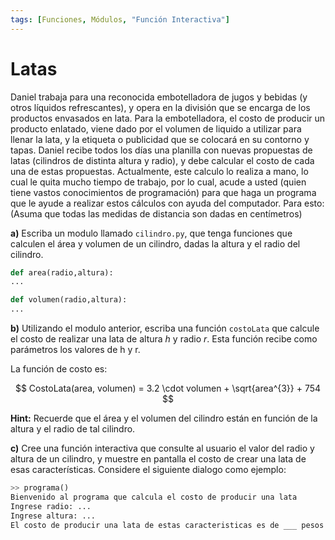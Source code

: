 ```yaml
---
tags: [Funciones, Módulos, "Función Interactiva"]
---
```

# Latas

Daniel trabaja para una reconocida embotelladora de jugos y bebidas (y otros líquidos refrescantes), y opera en la división que se encarga de los productos envasados en lata. Para la embotelladora, el costo de producir un producto enlatado, viene dado por el volumen de liquido a utilizar para llenar la lata, y la etiqueta o publicidad que se colocará en su contorno y tapas. Daniel recibe todos los días una planilla con nuevas propuestas de latas (cilindros de distinta altura y radio), y debe calcular el costo de cada una de estas propuestas.
Actualmente, este calculo lo realiza a mano, lo cual le quita mucho tiempo de trabajo, por
lo cual, acude a usted (quien tiene vastos conocimientos de programación) para que haga un
programa que le ayude a realizar estos cálculos con ayuda del computador. Para esto:
(Asuma que todas las medidas de distancia son dadas en centímetros)

**a)** Escriba un modulo llamado `cilindro.py`, que tenga funciones que calculen el área y volumen de un cilindro, dadas la altura y el radio del cilindro.

```python
def area(radio,altura):
...

def volumen(radio,altura):
...
```

**b)** Utilizando el modulo anterior, escriba una función `costoLata` que calcule el costo de realizar una lata de altura $h$ y radio $r$. Esta función recibe como parámetros los valores de h y r.

La función de costo es:

$$ CostoLata(area, volumen) = 3.2 \cdot volumen + \sqrt{area^{3}} + 754 $$

**Hint:** Recuerde que el área y el volumen del cilindro están en función de la altura y el radio de tal cilindro.

**c)** Cree una función interactiva que consulte al usuario el valor del radio y altura de un cilindro, y muestre en pantalla el costo de crear una lata de esas características. Considere el siguiente dialogo como ejemplo:

```python
>> programa()
Bienvenido al programa que calcula el costo de producir una lata
Ingrese radio: ...
Ingrese altura: ...
El costo de producir una lata de estas caracteristicas es de ___ pesos
```


